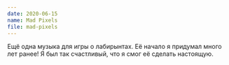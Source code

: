 ```yaml
---
date: 2020-06-15
name: Mad Pixels
file: mad-pixels
---
```


Ещё одна музыка для игры о лабирынтах. Её начало я придумал много лет ранее! Я был так счастливый, что я смог её сделать настоящую.
